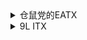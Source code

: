 <!DOCTYPE html>
<html>
  <head>
  </head>
  <body>
<details>
<summary>仓鼠党的EATX</summary>
<p>
  
**CPU**: 
Intel i9-12900K  
**AIO**: 
Corsair H150i ELITE CAPELLIX & LCD Kit  
**MB**: 
Gigabyte Z790 Aorus Master  
**MEM**:
G.Skill Trident Z5 16G*4 @6000C36  
**GPU**: 
GIGABYTE AORUS RTX 4090 MASTER  
**SSD**: 
- Intel Optane P5801X 400GB
- [WD AN1500] Samsung 980 PRO 2TB *2
- [WD AN1500] Samsung 970 EvoPlus 2TB *2
- Samsung 990 PRO 2TB
- Samsung PM9A1 2TB
- Samsung PM983A 960GB
- WD SN850X 2TB
- Fanxiang S790 4TB *2

**HDD**: 
- TOSHIBA MG08ACA 16TB *2
- WD HC530 14TB
- TOSHIBA MG04ACA 4TB
- 
**PSU**: ROG Thor II 1000W
  
**FAN**: 
- Corsair ML120 *6
- Corsair ML140 *4
- Gentle Typhoon GT1850 *3

**Case**: Corsair 7000X RGB  

**Monitor**: 
- LG OLED42C2PUA
- Dell S2721DGF
- Acer HA270  

**Keyboard**: 
- Corsair K100 AIR
- Varmillo VA87  

**Mouse**: 
  Logitech PRO X SUPERLIGHT 
**IEM**: 
- 64 Audio U18S + PW Audio 1960s
- Inear ProPhile 8 + Brise Audio Yatono
- Beyerdynamic Xelento + OC studio AUX
**Headphone**: 
- Beyerdynamic DT 770 Pro
- Audio-Technica R70X
**DAP**:
  A&ultima SP2000
**Speakers**:
  PSI Audio A17-M *2  
**Decode**:
  HIBIKI String Decoding System  
**PreAMP**:
  SMSL HO200
  
</p>
</details>

<details>
<summary>9L ITX</summary>
<p>
  
**CPU**: 
  Intel i3-12100F  
**AIO**: 
  Deepcool LT520  
**MOBO**: 
  Gigabyte Z690i Aorus Ultra Plus  
**MEM**: 
  Trident Z Royal 16G*2 @4000C18-22-22-42  
**GPU**: 
  EVGA RTX 3080Ti FTW3  
**SSD**: 
- Intel Optane 905P 960GB
- WD SN850X 2TB  
**PSU**: 
Corsair SF750  
**FAN**: 
- Corsair AF120
- Noctua A12x25
**Case**:
  Formd T1 V2.1
**Monitor**:
  FFALCON R21U81  
**Keyboard**:
  ROG Azoth  
**Mouse**:
  Logitech PRO WIRELESS  
**Headphone**:
  Astell&KernT5p MKII + Bispa JUN

</p>
</details>

  </body>
</html>


